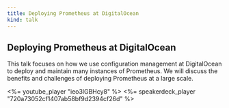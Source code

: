 ```yaml
---
title: Deploying Prometheus at DigitalOcean
kind: talk
---
```


## Deploying Prometheus at DigitalOcean

This talk focuses on how we use configuration management at DigitalOcean to
deploy and maintain many instances of Prometheus. We will discuss the benefits
and challenges of deploying Prometheus at a large scale.

<%= youtube_player "ieo3lGBHcy8" %>
<%= speakerdeck_player "720a73052cf1407ab58bf9d2394cf26d" %>
